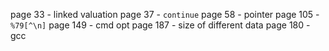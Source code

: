 page 33 - linked valuation
page 37 - `continue`
page 58 - pointer
page 105 - `%79[^\n]`
page 149 - cmd opt
page 187 - size of different data
page 180 - gcc
